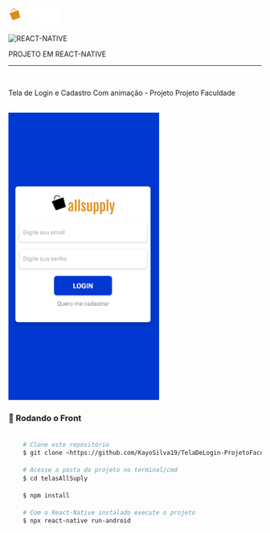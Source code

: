 
<img id="logo" src="./src/Assets/logo.png" alt="Logo Do Projeto" width="100" />
</br></br>
<img align="center" alt="REACT-NATIVE" 
        src="https://img.shields.io/badge/React_Native-20232A?style=for-the-badge&logo=react&logoColor=61DAFB">
<p>PROJETO EM REACT-NATIVE</p>
<hr>
</br>
    <p aling="center"> Tela de Login e Cadastro Com animação - Projeto Projeto Faculdade</p>
</br>
  <img id="logo" src="./src/Assets/Tela.png" alt="Desing Da Tela" width="300" />
   
</br>

### 🎲 Rodando o Front 

```bash

    # Clone este repositório  
    $ git clone <https://github.com/KayoSilva19/TelaDeLogin-ProjetoFaculdade>

    # Acesse a pasta do projeto no terminal/cmd
    $ cd telasAllSuply

    $ npm install

    # Com o React-Native instalado execute o projeto
    $ npx react-native run-android
